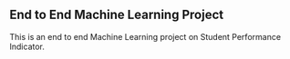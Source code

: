 ## End to End Machine Learning Project
This is an end to end Machine Learning project on Student Performance Indicator.
